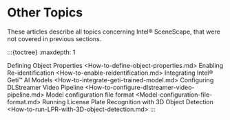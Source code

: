 # Other Topics

These articles describe all topics concerning Intel® SceneScape, that were not covered in previous sections.

:::{toctree}
:maxdepth: 1

Defining Object Properties <How-to-define-object-properties.md>
Enabling Re-identification <How-to-enable-reidentification.md>
Integrating Intel® Geti™ AI Models <How-to-integrate-geti-trained-model.md>
Configuring DLStreamer Video Pipeline <How-to-configure-dlstreamer-video-pipeline.md>
Model configuration file format <Model-configuration-file-format.md>
Running License Plate Recognition with 3D Object Detection <How-to-run-LPR-with-3D-object-detection.md>
:::
